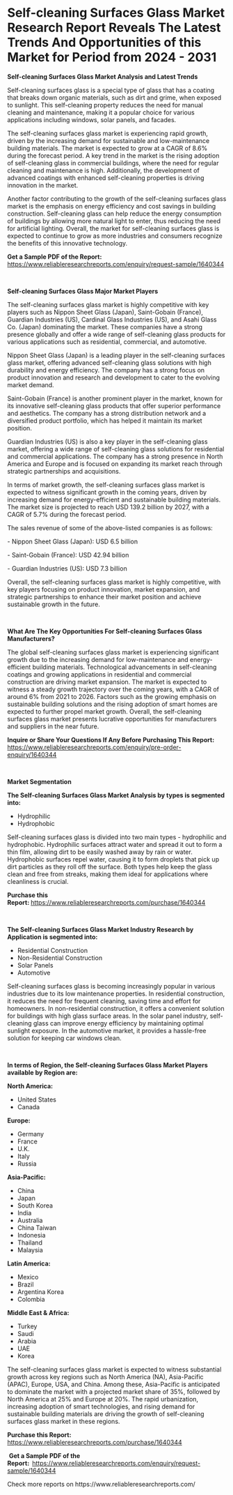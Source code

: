 <p><h1>Self-cleaning Surfaces Glass Market Research Report Reveals The Latest Trends And Opportunities of this Market for Period from 2024 - 2031</h1></p><p><strong>Self-cleaning Surfaces Glass Market Analysis and Latest Trends</strong></p>
<p><p>Self-cleaning surfaces glass is a special type of glass that has a coating that breaks down organic materials, such as dirt and grime, when exposed to sunlight. This self-cleaning property reduces the need for manual cleaning and maintenance, making it a popular choice for various applications including windows, solar panels, and facades.</p><p>The self-cleaning surfaces glass market is experiencing rapid growth, driven by the increasing demand for sustainable and low-maintenance building materials. The market is expected to grow at a CAGR of 8.6% during the forecast period. A key trend in the market is the rising adoption of self-cleaning glass in commercial buildings, where the need for regular cleaning and maintenance is high. Additionally, the development of advanced coatings with enhanced self-cleaning properties is driving innovation in the market.</p><p>Another factor contributing to the growth of the self-cleaning surfaces glass market is the emphasis on energy efficiency and cost savings in building construction. Self-cleaning glass can help reduce the energy consumption of buildings by allowing more natural light to enter, thus reducing the need for artificial lighting. Overall, the market for self-cleaning surfaces glass is expected to continue to grow as more industries and consumers recognize the benefits of this innovative technology.</p></p>
<p><strong>Get a Sample PDF of the Report:&nbsp;</strong> <a href="https://www.reliableresearchreports.com/enquiry/request-sample/1640344">https://www.reliableresearchreports.com/enquiry/request-sample/1640344</a></p>
<p>&nbsp;</p>
<p><strong>Self-cleaning Surfaces Glass Major Market Players</strong></p>
<p><p>The self-cleaning surfaces glass market is highly competitive with key players such as Nippon Sheet Glass (Japan), Saint-Gobain (France), Guardian Industries (US), Cardinal Glass Industries (US), and Asahi Glass Co. (Japan) dominating the market. These companies have a strong presence globally and offer a wide range of self-cleaning glass products for various applications such as residential, commercial, and automotive.</p><p>Nippon Sheet Glass (Japan) is a leading player in the self-cleaning surfaces glass market, offering advanced self-cleaning glass solutions with high durability and energy efficiency. The company has a strong focus on product innovation and research and development to cater to the evolving market demand.</p><p>Saint-Gobain (France) is another prominent player in the market, known for its innovative self-cleaning glass products that offer superior performance and aesthetics. The company has a strong distribution network and a diversified product portfolio, which has helped it maintain its market position.</p><p>Guardian Industries (US) is also a key player in the self-cleaning glass market, offering a wide range of self-cleaning glass solutions for residential and commercial applications. The company has a strong presence in North America and Europe and is focused on expanding its market reach through strategic partnerships and acquisitions.</p><p>In terms of market growth, the self-cleaning surfaces glass market is expected to witness significant growth in the coming years, driven by increasing demand for energy-efficient and sustainable building materials. The market size is projected to reach USD 139.2 billion by 2027, with a CAGR of 5.7% during the forecast period.</p><p>The sales revenue of some of the above-listed companies is as follows:</p><p>- Nippon Sheet Glass (Japan): USD 6.5 billion</p><p>- Saint-Gobain (France): USD 42.94 billion</p><p>- Guardian Industries (US): USD 7.3 billion</p><p>Overall, the self-cleaning surfaces glass market is highly competitive, with key players focusing on product innovation, market expansion, and strategic partnerships to enhance their market position and achieve sustainable growth in the future.</p></p>
<p>&nbsp;</p>
<p><strong>What Are The Key Opportunities For Self-cleaning Surfaces Glass Manufacturers?</strong></p>
<p><p>The global self-cleaning surfaces glass market is experiencing significant growth due to the increasing demand for low-maintenance and energy-efficient building materials. Technological advancements in self-cleaning coatings and growing applications in residential and commercial construction are driving market expansion. The market is expected to witness a steady growth trajectory over the coming years, with a CAGR of around 6% from 2021 to 2026. Factors such as the growing emphasis on sustainable building solutions and the rising adoption of smart homes are expected to further propel market growth. Overall, the self-cleaning surfaces glass market presents lucrative opportunities for manufacturers and suppliers in the near future.</p></p>
<p><strong>Inquire or Share Your Questions If Any Before Purchasing This Report:</strong> <a href="https://www.reliableresearchreports.com/enquiry/pre-order-enquiry/1640344">https://www.reliableresearchreports.com/enquiry/pre-order-enquiry/1640344</a></p>
<p>&nbsp;</p>
<p><strong>Market Segmentation</strong></p>
<p><strong>The Self-cleaning Surfaces Glass Market Analysis by types is segmented into:</strong></p>
<p><ul><li>Hydrophilic</li><li>Hydrophobic</li></ul></p>
<p><p>Self-cleaning surfaces glass is divided into two main types - hydrophilic and hydrophobic. Hydrophilic surfaces attract water and spread it out to form a thin film, allowing dirt to be easily washed away by rain or water. Hydrophobic surfaces repel water, causing it to form droplets that pick up dirt particles as they roll off the surface. Both types help keep the glass clean and free from streaks, making them ideal for applications where cleanliness is crucial.</p></p>
<p><strong>Purchase this Report:&nbsp;</strong><a href="https://www.reliableresearchreports.com/purchase/1640344">https://www.reliableresearchreports.com/purchase/1640344</a></p>
<p>&nbsp;</p>
<p><strong>The Self-cleaning Surfaces Glass Market Industry Research by Application is segmented into:</strong></p>
<p><ul><li>Residential Construction</li><li>Non-Residential Construction</li><li>Solar Panels</li><li>Automotive</li></ul></p>
<p><p>Self-cleaning surfaces glass is becoming increasingly popular in various industries due to its low maintenance properties. In residential construction, it reduces the need for frequent cleaning, saving time and effort for homeowners. In non-residential construction, it offers a convenient solution for buildings with high glass surface areas. In the solar panel industry, self-cleaning glass can improve energy efficiency by maintaining optimal sunlight exposure. In the automotive market, it provides a hassle-free solution for keeping car windows clean.</p></p>
<p>&nbsp;</p>
<p><strong>In terms of Region, the Self-cleaning Surfaces Glass Market Players available by Region are:</strong></p>
<p>
    <p> <strong> North America: </strong>
        <ul>
            <li>United States</li>
            <li>Canada</li>
        </ul>
        </p> 
    <p> <strong> Europe: </strong>
        <ul>
            <li>Germany</li>
            <li>France</li>
            <li>U.K.</li>
            <li>Italy</li>
            <li>Russia</li>
        </ul>
        </p> 
    <p> <strong> Asia-Pacific: </strong>
        <ul>
            <li>China</li>
            <li>Japan</li>
            <li>South Korea</li>
            <li>India</li>
            <li>Australia</li>
            <li>China Taiwan</li>
            <li>Indonesia</li>
            <li>Thailand</li>
            <li>Malaysia</li>
        </ul>
        </p> 
    <p> <strong> Latin America: </strong>
        <ul>
            <li>Mexico</li>
            <li>Brazil</li>
            <li>Argentina Korea</li>
            <li>Colombia</li>
        </ul>
        </p> 
    <p> <strong> Middle East & Africa: </strong>
        <ul>
            <li>Turkey</li>
            <li>Saudi</li>
            <li>Arabia</li>
            <li>UAE</li>
            <li>Korea</li>
        </ul>
    </p>
    </p>
<p><p>The self-cleaning surfaces glass market is expected to witness substantial growth across key regions such as North America (NA), Asia-Pacific (APAC), Europe, USA, and China. Among these, Asia-Pacific is anticipated to dominate the market with a projected market share of 35%, followed by North America at 25% and Europe at 20%. The rapid urbanization, increasing adoption of smart technologies, and rising demand for sustainable building materials are driving the growth of self-cleaning surfaces glass market in these regions.</p></p>
<p><strong>Purchase this Report: </strong><a href="https://www.reliableresearchreports.com/purchase/1640344">https://www.reliableresearchreports.com/purchase/1640344</a></p>
<p>&nbsp;<strong>Get a Sample PDF of the Report:&nbsp;&nbsp;</strong><a href="https://www.reliableresearchreports.com/enquiry/request-sample/1640344">https://www.reliableresearchreports.com/enquiry/request-sample/1640344</a></p>
<p><strong></strong></p>
<p>Check more reports on https://www.reliableresearchreports.com/</p>